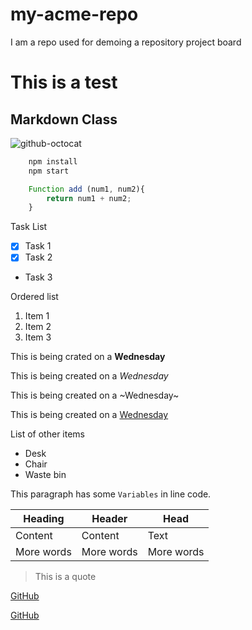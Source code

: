 # my-acme-repo
I am a repo used for demoing a repository project board
# This is a test


## Markdown Class

![github-octocat](https://user-images.githubusercontent.com/43884491/147232662-ce4abea1-ef91-42f7-a703-9a686e6232d1.png)

<!--Codeblocks-->
```bash
    npm install
    npm start
```

```Javascript
    Function add (num1, num2){
        return num1 + num2;
    }

```
Task List
<!--Task Lists-->
* [x] Task 1
* [x] Task 2
* Task 3


Ordered list
1. Item 1
1. Item 2
1. Item 3

This is being crated on a **Wednesday**

This is being created on a *Wednesday*

This is being created on a ~Wednesday~

This is being created on a <u>Wednesday</u>


List of other items
<!--Task Lists-->
* Desk
* Chair
* Waste bin


<!--InlineCode-->
This paragraph has some `Variables` in line code.


<!--Table-->

| Heading | Header | Head |
|---------|--------|------|
|Content  | Content| Text |
|More words| More words| More words|



<!--Blockquote-->
> This is a quote

<!--Links-->

[GitHub](https://github.com)

[GitHub](https://github.com
"GitHub")


















